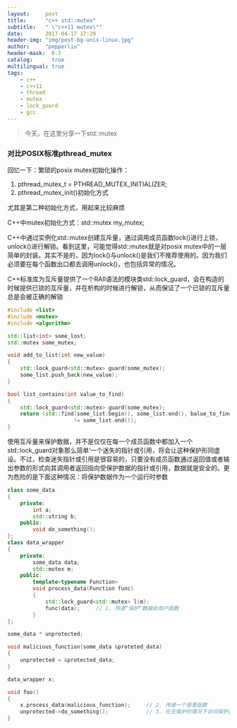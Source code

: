 ```yaml
---
layout:     post
title:      "c++ std::mutex"
subtitle:   " \"c++11 mutex\""
date:       2017-04-17 17:29
header-img: "img/post-bg-unix-linux.jpg"
author:     "pepperliu"
header-mask:  0.3
catalog:      true
multilingual: true
tags:
    - c++
    - c++11
    - thread
    - mutex
    - lock_guard
    - gcc
---
```


> 今天，在这里分享一下std::mutex

### 对比POSIX标准pthread\_mutex

回忆一下：繁琐的posix mutex初始化操作：

1. pthread\_mutex\_t \= PTHREAD\_MUTEX\_INITIALIZER;
2. pthread\_mutex\_init()初始化方式

尤其是第二种初始化方式，用起来比较麻烦

C\+\+中mutex初始化方式：std::mutex my\_mutex;

C\+\+中通过实例化std::mutex创建互斥量，通过调用成员函数lock()进行上锁，unlock()进行解锁。看到这里，可能觉得std::mutex就是对posix mutex中的一层简单的封装。其实不是的，因为lock()与unlock()是我们不推荐使用的。因为我们必须要在每个函数出口都去调用unlock()，也包括异常的情况。

C\+\+标准库为互斥量提供了一个RAII语法的模块类std::lock\_guard，会在构造的时候提供已锁的互斥量，并在析构的时候进行解锁，从而保证了一个已锁的互斥量总是会被正确的解锁

```cpp
#include <list>
#include <mutex>
#include <algorithm>

std::list<int> some_lost;
std::mutex some_mutex;

void add_to_list(int new_value)
{
    std::lock_guard<std::mutex> guard(some_mutex);
    some_list.push_back(new_value);
}

bool list_contains(int value_to_find)
{
    std::lock_guard<std::mutex> guard(some_mutex);
    return (std::find(some_list.begin(), some_list.end(), balue_to_find)
                     != some_list.end());
}
```

使用互斥量来保护数据，并不是仅仅在每一个成员函数中都加入一个std::lock\_guard对象那么简单‘一个迷失的指针或引用，将会让这种保护形同虚设。不过，检查迷失指针或引用是很容易的，只要没有成员函数通过返回值或者输出参数的形式向其调用者返回指向受保护数据的指针或引用，数据就是安全的。更为危险的是下面这种情况：将保护数据作为一个运行时参数

```cpp
class some_data
{
    private:
        int a;
        std::string b;
    public:
        void do_something();
};
class data_wrapper
{
    private:
        some_data data;
        std::mutex m;
    public:
        template<typename Function>
        void process_data(Function func)
        {
            std::lock_guard<std::mutex> l(m);
            func(data);     // 1. 传递“保护”数据给用户函数
        }
};

some_data * unprotected;

void malicious_function(some_data &proteted_data)
{
    unprotected = &protected_data;
}

data_wrapper x;

void foo()
{
    x.process_data(malicious_function);     // 2. 传递一个恶意函数
    unprotected->do_something();            // 3. 在无保护的情况下访问保护数据
}
```
